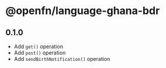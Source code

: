 # @openfn/language-ghana-bdr

## 0.1.0

- Add `get()` operation
- Add `post()` operation
- Add `sendBirthNotification()` operation
